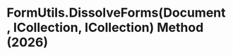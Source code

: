 # FormUtils.DissolveForms(Document, ICollection<ElementId>, ICollection<ElementId>) Method (2026)

﻿